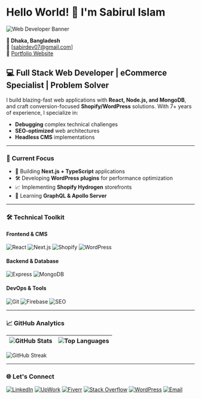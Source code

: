 # Hello World! 👋 I'm Sabirul Islam

![Web Developer Banner](https://github.com/mdsabir07/mdsabir07/blob/main/assets/github-banner.png?raw=true)

**📍 Dhaka, Bangladesh**  
📧 [sabirdev07@gmail.com]  
🔗 [Portfolio Website](https://sabir.coderdevsbd.com/portfolio/)

## 💻 **Full Stack Web Developer | eCommerce Specialist | Problem Solver**

I build blazing-fast web applications with **React, Node.js, and MongoDB**, and craft conversion-focused **Shopify/WordPress** solutions. With 7+ years of experience, I specialize in:
- **Debugging** complex technical challenges
- **SEO-optimized** web architectures
- **Headless CMS** implementations

---

### 🚀 **Current Focus**
- 🔧 Building **Next.js + TypeScript** applications
- 🛠️ Developing **WordPress plugins** for performance optimization
- 📈 Implementing **Shopify Hydrogen** storefronts
- 🌱 Learning **GraphQL & Apollo Server**

---

### 🛠 **Technical Toolkit**

#### **Frontend & CMS**
![React](https://img.shields.io/badge/React-20232A?style=for-the-badge&logo=react&logoColor=61DAFB)
![Next.js](https://img.shields.io/badge/Next.js-000000?style=for-the-badge&logo=nextdotjs&logoColor=white)
![Shopify](https://img.shields.io/badge/Shopify-7AB55C?style=for-the-badge&logo=Shopify&logoColor=white)
![WordPress](https://img.shields.io/badge/WordPress-21759B?style=for-the-badge&logo=wordpress&logoColor=white)

#### **Backend & Database**
![Express](https://img.shields.io/badge/Express-000000?style=for-the-badge&logo=express&logoColor=white)
![MongoDB](https://img.shields.io/badge/MongoDB-47A248?style=for-the-badge&logo=mongodb&logoColor=white)

#### **DevOps & Tools**
![Git](https://img.shields.io/badge/Git-F05032?style=for-the-badge&logo=git&logoColor=white)
![Firebase](https://img.shields.io/badge/Firebase-FFCA28?style=for-the-badge&logo=firebase&logoColor=black)
![SEO](https://img.shields.io/badge/SEO-0D8BDB?style=for-the-badge&logo=google&logoColor=white)

---

### 📈 **GitHub Analytics**

| ![GitHub Stats](https://github-readme-stats.vercel.app/api?username=mdsabir07&show_icons=true&theme=radical&hide_title=true) | ![Top Languages](https://github-readme-stats.vercel.app/api/top-langs/?username=mdsabir07&layout=compact&theme=radical&hide=html,css) |
|-----------------------------------------------------------------------------------------------------------------------------|---------------------------------------------------------------------------------------------------------------------------------------|

![GitHub Streak](https://github-readme-streak-stats.herokuapp.com/?user=mdsabir07&theme=radical)

---

### 🌐 **Let's Connect**
[![LinkedIn](https://img.shields.io/badge/LinkedIn-0077B5?style=for-the-badge&logo=linkedin&logoColor=white)](https://linkedin.com/in/sabir07)
[![UpWork](https://img.shields.io/badge/UpWork-6FDA44?style=for-the-badge&logo=upwork&logoColor=white)](https://www.upwork.com/freelancers/~010424d8751b7807dc)
[![Fiverr](https://img.shields.io/badge/Fiverr-1DBF73?style=for-the-badge&logo=fiverr&logoColor=white)](https://www.fiverr.com/wd_com_3)
[![Stack Overflow](https://img.shields.io/badge/Stack_Overflow-FE7A16?style=for-the-badge&logo=stack-overflow&logoColor=white)](https://stackoverflow.com/users/8124426/sabir)
[![WordPress](https://img.shields.io/badge/WordPress-21759B?style=for-the-badge&logo=wordpress&logoColor=white)](https://profiles.wordpress.org/mdsabir07/)
[![Email](https://img.shields.io/badge/Email-D14836?style=for-the-badge&logo=gmail&logoColor=white)](mailto:sabiruli@gmail.com)
